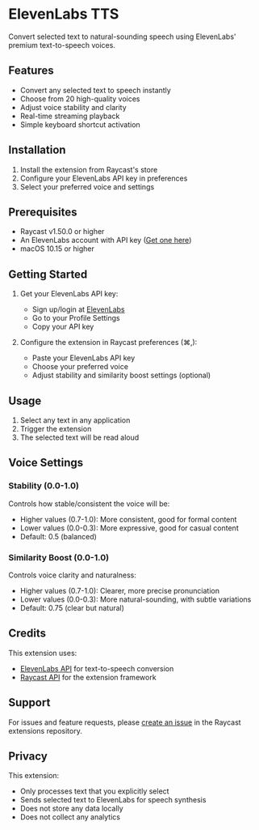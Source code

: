 # ElevenLabs TTS

Convert selected text to natural-sounding speech using ElevenLabs' premium text-to-speech voices.

## Features

- Convert any selected text to speech instantly
- Choose from 20 high-quality voices
- Adjust voice stability and clarity
- Real-time streaming playback
- Simple keyboard shortcut activation

## Installation

1. Install the extension from Raycast's store
2. Configure your ElevenLabs API key in preferences
3. Select your preferred voice and settings

## Prerequisites

- Raycast v1.50.0 or higher
- An ElevenLabs account with API key ([Get one here](https://elevenlabs.io))
- macOS 10.15 or higher

## Getting Started

1. Get your ElevenLabs API key:

   - Sign up/login at [ElevenLabs](https://elevenlabs.io)
   - Go to your Profile Settings
   - Copy your API key

2. Configure the extension in Raycast preferences (⌘,):
   - Paste your ElevenLabs API key
   - Choose your preferred voice
   - Adjust stability and similarity boost settings (optional)

## Usage

1. Select any text in any application
2. Trigger the extension
3. The selected text will be read aloud

## Voice Settings

### Stability (0.0-1.0)

Controls how stable/consistent the voice will be:

- Higher values (0.7-1.0): More consistent, good for formal content
- Lower values (0.0-0.3): More expressive, good for casual content
- Default: 0.5 (balanced)

### Similarity Boost (0.0-1.0)

Controls voice clarity and naturalness:

- Higher values (0.7-1.0): Clearer, more precise pronunciation
- Lower values (0.0-0.3): More natural-sounding, with subtle variations
- Default: 0.75 (clear but natural)

## Credits

This extension uses:

- [ElevenLabs API](https://elevenlabs.io) for text-to-speech conversion
- [Raycast API](https://developers.raycast.com) for the extension framework

## Support

For issues and feature requests, please [create an issue](https://github.com/raycast/extensions/issues) in the Raycast extensions repository.

## Privacy

This extension:

- Only processes text that you explicitly select
- Sends selected text to ElevenLabs for speech synthesis
- Does not store any data locally
- Does not collect any analytics
